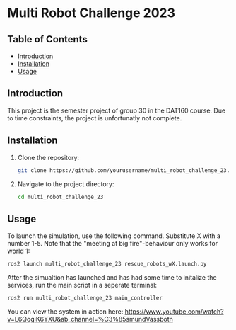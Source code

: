 # Multi Robot Challenge 2023

## Table of Contents
- [Introduction](#introduction)
- [Installation](#installation)
- [Usage](#usage)

## Introduction
This project is the semester project of group 30 in the DAT160 course. Due to time constraints, the project is unfortunatly not complete.

## Installation
1. Clone the repository:
    ```sh
    git clone https://github.com/yourusername/multi_robot_challenge_23.git
    ```
2. Navigate to the project directory:
    ```sh
    cd multi_robot_challenge_23
    ```
## Usage
To launch the simulation, use the following command. Substitute X with a number 1-5. Note that the "meeting at big fire"-behaviour only works for world 1:
```sh
ros2 launch multi_robot_challenge_23 rescue_robots_wX.launch.py
```
After the simualtion has launched and has had some time to initalize the services, run the main script in a seperate terminal:
```sh
ros2 run multi_robot_challenge_23 main_controller
```

You can view the system in action here:
https://www.youtube.com/watch?v=L6QqqiK6YXU&ab_channel=%C3%85smundVassbotn


